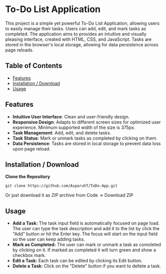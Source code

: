 # To-Do List Application

This project is a simple yet powerful To-Do List Application, allowing users to easily manage their tasks. Users can add, edit, and mark tasks as completed. The application aims to provides an intuitive and visually pleasing interface, created with HTML, CSS, and JavaScript. Tasks are stored in the browser's local storage, allowing for data persistence across page reloads.

## Table of Contents

- [Features](#features)
- [Installation / Download](#installation)
- [Usage](#usage)


## Features

- **Intuitive User Interface**: Clean and user-friendly design.
- **Responsive Design**: Adapts to different screen sizes for optimized user experience. Minimum supported width of the size is 375px.
- **Task Management**: Add, edit, and delete tasks.
- **Task Status**: Mark or unmark tasks as completed by clicking on them.
- **Data Persistence**: Tasks are stored in local storage to prevent data loss upon page reload.

## Installation / Download

 **Clone the Repository**
   ````
   git clone https://github.com/AsparuhT/ToDo-App.git
   ````

Or just download it as ZIP archive from Code -> Download ZIP

## Usage

- **Add a Task:** The task input field is automatically focused on page load. The user can type the task description and add it to the list by click the "Add" button or hit the Enter key. The focus will start on the input field so the user can keep adding tasks.
- **Mark as Completed:** The user can mark or unmark a task as comoleted by clicking on it. If marked as completed it will turn green and show a checkbox mark.
- **Edit a Task:** Each task can be edited by clicking its Edit button.
- **Delete a Task:** Click on the "Delete" button if you want to dellete a task.
  
